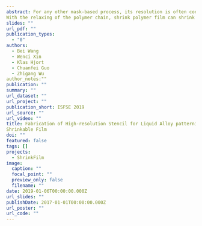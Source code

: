 ```yaml
---
abstract: For any other mask-based process, its resolution is often constrained by the quality of the mask, and the fabrication cost increases drastically with increased resolution. In this work, we introduced a sandwiched thermal shrink polymer film masking technique for fine liquid alloy patterns, which were demonstrated by only using a mechanical cutting plotter together with a common oven.
With the relaxing of the polymer chain, shrink polymer film can shrink to a certain ratio after heating. By introducing shrink polymer film masking, the mask resolution could be tuned in some range towards higher resolution so that it becomes sufficient for more applications in stretchable electronics. Also, with different pre-stretched methods and parameters in manufacturing, the shrink polymer film could shrink uniaxiallyor biaxiallywith different shrink ratios. Here, we have found means to control the shrink ratio precisely and developed it into three-dimensional (3D) applications.
slides: ""
url_pdf: ""
publication_types:
  - "0"
authors:
  - Bei Wang
  - Wenci Xin
  - Klas Hjort
  - Chuanfei Guo
  - Zhigang Wu
author_notes:""
publication: ""
summary: ""
url_dataset: ""
url_project: ""
publication_short: ISFSE 2019
url_source: ""
url_video: ""
title: Fabrication of High-resolution Stencil for Liquid Alloy patterning based on
Shrinkable Film
doi: ""
featured: false
tags: []
projects:
  - ShrinkFilm
image:
  caption: ""
  focal_point: ""
  preview_only: false
  filename: ""
date: 2019-01-06T00:00:00.000Z
url_slides: ""
publishDate: 2017-01-01T00:00:00.000Z
url_poster: ""
url_code: ""
---
```

